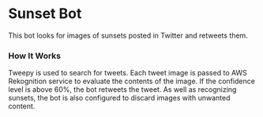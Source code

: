 # Sunset Bot

This bot looks for images of sunsets posted in Twitter and retweets them.

### How It Works
Tweepy is used to search for tweets. Each tweet image is passed to AWS Rekognition service to evaluate the contents of the image. If the confidence level is above 60%, the bot retweets the tweet. As well as recognizing sunsets, the bot is also configured to discard images with unwanted content.
